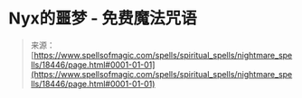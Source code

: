 <!--yml

category: 未分类

date: 2024-06-12 19:00:04

-->

# Nyx的噩梦 - 免费魔法咒语

> 来源：[https://www.spellsofmagic.com/spells/spiritual_spells/nightmare_spells/18446/page.html#0001-01-01](https://www.spellsofmagic.com/spells/spiritual_spells/nightmare_spells/18446/page.html#0001-01-01)
